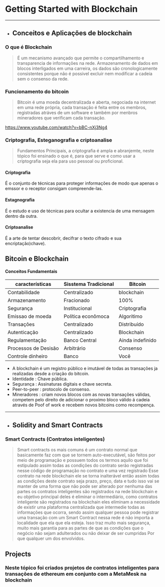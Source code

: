 # Getting Started with Blockchain

---

 * ## **Conceitos e Aplicações de blockchain**

### O que é Blockchain

>É um mecanismo avançado que permite o compartilhamento e transparencia de informações na rede. Armazenamento de dados em blocos interligados em uma carreira, os dados são cronologicamente consistentes porque não é possivel excluir nem modificar a cadeia sem o consenso da rede.

### Funcionamento do bitcoin 

>Bitcoin é uma moeda decentralizada e aberta, negociada na internet em uma rede própria, cada transação é feita entre os membros, registradas atráves de um software e também por menbros mineradores que verificam cada transação. 

<https://www.youtube.com/watch?v=bBC-nXj3Ng4>

### Criptografia, Esteganografia e criptoanalise

> Fundamentos Principais, a criptografia é ampla e abranjemte, neste tópico foi ensinado o que é, para que serve e como usar a criptografia seja ela para uso pessoal ou proficional.
#### Criptografia
É o conjunto de técnicas para proteger informações de modo que apenas o emssor e o receptor consigam compreende-las.
#### Estagnografia 
É o estudo e uso de técnicas para ocultar a existencia de uma mensagem dentro da outra.
#### Criptoanalise
É a arte de tentar descobrir, decifrar o texto cifrado e sua encriptação)chave). 

## Bitcoin e Blockchain
#### Conceitos Fundamentais

| características | Sisstema Tradicional | Bitcoin |
|-----------------|----------------------|-------|
| Contabilidade|Centralizado| blockchain|
|Armazenamento|Fracionado|100% |
|Segurança|Institucional|Criptografia |
|Emissao de moeda|Política econômoca|Algoritimo|
|Transações |Centralizado|Distribuído|
|Autenticação|Centralizado|Blockchain|
|Regulamentação|Banco Central|Ainda indefinido|
|Processos de Desisão|Arbitrário|Consenso|
|Controle dinheiro|Banco|Você|

* A blockchain é um registro público e imutável de todas as transações ja realizadas desde a criação do bitcoin.
* Identidade : Chave pública.
* Segurança : Assinaturas digitais e chave secreta.
* Peer-to-peer : protocolo de consenso.
* Mineradores : criam novos blocos com as novas transações válidas, competem pelo direito de adicionar o proximo bloco válido á cadeia através de Poof of work e recebem novos bitcoins como recompença.








---
* ## **Solidity and Smart Contracts**
 

### Smart Contracts (Contratos inteligentes)

> Smart contracts os mais comuns é um contrato normal que basicamente faz com que se tornem
auto-executável, são feitos por meio de programação e possuem todos os termos aquilo que foi 
estipulado assim todas as condições do contrato serão registradas nesse código de programação no contrato
e uma vez registrado Esse contrato na rede blockchain ele se torna inalterável então assim todas as condições deste contrato seja prazo, preço, data e tudo isso vai se manter de uma forma que não pode ser alterado por nenhuma das partes os contratos inteligentes são registrados na rede blockchain e eu objetivo
principal deles é eliminar o intermediário, como contratos inteligente são registrados na blockchain eles
eliminam a necessidade de existir uma plataforma centralizada que intermedie todas as informações que ocorra, sendo assim qualquer pessoa pode registrar uma transação com um Smart Contract nessa rede é não importa a localidade que ela que ela esteja. Isso traz muito mais segurança, muito mais garantia para as partes de que as condições que o negócio não sejam adulterados ou não deixar de ser cumpridas Por que qualquer um dos envolvidos.


## Projects

### Neste tópico foi criados projetos de contratos inteligentes para  transações de ethereum em conjunto com a MetaMesk na blockchain
